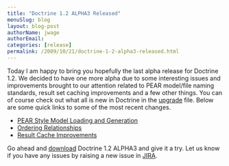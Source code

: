 ```yaml
---
title: "Doctrine 1.2 ALPHA3 Released"
menuSlug: blog
layout: blog-post
authorName: jwage
authorEmail:
categories: [release]
permalink: /2009/10/21/doctrine-1-2-alpha3-released.html
---
```

Today I am happy to bring you hopefully the last alpha release for
Doctrine 1.2. We decided to have one more alpha due to some interesting
issues and improvements brought to our attention related to PEAR
model/file naming standards, result set caching improvements and a few
other things. You can of course check out what all is new in Doctrine in
the [upgrade](http://www.doctrine-project.org/upgrade/1_2) file. Below
are some quick links to some of the most recent changes.

-   [PEAR Style Model Loading and
    Generation](http://www.doctrine-project.org/upgrade/1_2#PEAR%20Style%20Model%20Loading%20and%20Generation)
-   [Ordering
    Relationships](http://www.doctrine-project.org/upgrade/1_2#Ordering%20Relationships)
-   [Result Cache
    Improvements](http://www.doctrine-project.org/upgrade/1_2#Result%20Cache%20Improvements)

Go ahead and [download](http://www.doctrine-project.org/download)
Doctrine 1.2 ALPHA3 and give it a try. Let us know if you have any
issues by raising a new issue in
[JIRA](http://www.doctrine-project.org/jira).

